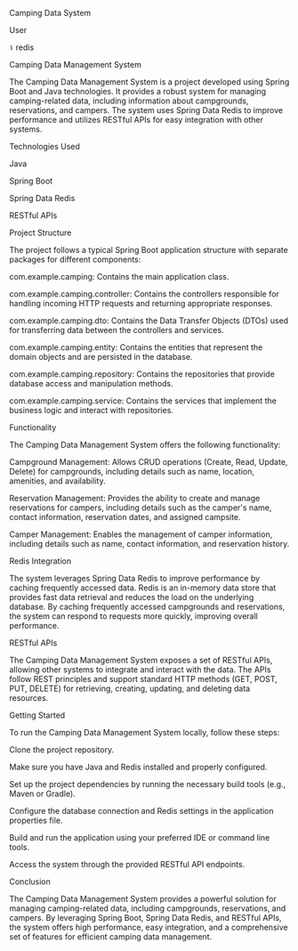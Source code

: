 Camping Data System

User

١ redis 

Camping Data Management System

The Camping Data Management System is a project developed using Spring Boot and Java technologies. It provides a robust system for managing camping-related data, including information about campgrounds, reservations, and campers. The system uses Spring Data Redis to improve performance and utilizes RESTful APIs for easy integration with other systems.

Technologies Used

Java

Spring Boot

Spring Data Redis

RESTful APIs

Project Structure

The project follows a typical Spring Boot application structure with separate packages for different components:

com.example.camping: Contains the main application class.

com.example.camping.controller: Contains the controllers responsible for handling incoming HTTP requests and returning appropriate responses.

com.example.camping.dto: Contains the Data Transfer Objects (DTOs) used for transferring data between the controllers and services.

com.example.camping.entity: Contains the entities that represent the domain objects and are persisted in the database.

com.example.camping.repository: Contains the repositories that provide database access and manipulation methods.

com.example.camping.service: Contains the services that implement the business logic and interact with repositories.

Functionality

The Camping Data Management System offers the following functionality:

Campground Management: Allows CRUD operations (Create, Read, Update, Delete) for campgrounds, including details such as name, location, amenities, and availability.

Reservation Management: Provides the ability to create and manage reservations for campers, including details such as the camper's name, contact information, reservation dates, and assigned campsite.

Camper Management: Enables the management of camper information, including details such as name, contact information, and reservation history.

Redis Integration

The system leverages Spring Data Redis to improve performance by caching frequently accessed data. Redis is an in-memory data store that provides fast data retrieval and reduces the load on the underlying database. By caching frequently accessed campgrounds and reservations, the system can respond to requests more quickly, improving overall performance.

RESTful APIs

The Camping Data Management System exposes a set of RESTful APIs, allowing other systems to integrate and interact with the data. The APIs follow REST principles and support standard HTTP methods (GET, POST, PUT, DELETE) for retrieving, creating, updating, and deleting data resources.

Getting Started

To run the Camping Data Management System locally, follow these steps:

Clone the project repository.

Make sure you have Java and Redis installed and properly configured.

Set up the project dependencies by running the necessary build tools (e.g., Maven or Gradle).

Configure the database connection and Redis settings in the application properties file.

Build and run the application using your preferred IDE or command line tools.

Access the system through the provided RESTful API endpoints.

Conclusion

The Camping Data Management System provides a powerful solution for managing camping-related data, including campgrounds, reservations, and campers. By leveraging Spring Boot, Spring Data Redis, and RESTful APIs, the system offers high performance, easy integration, and a comprehensive set of features for efficient camping data management.
